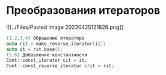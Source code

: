 # Преобразования итераторов
![[../Files/Pasted image 20220425121826.png]]

```cpp
(1,2,3,4) Обращение итератора  
auto rit = make_reverse_iterator(it);  
auto it = rit.base();  
(5,6) Добавление константности  
Cont::const_iterator cit = it;  
Cont::const_reverse_iterator crit = rit;
```